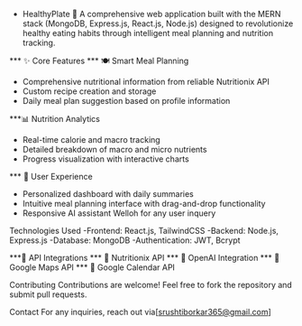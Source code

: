 * HealthyPlate 🥗
A comprehensive web application built with the MERN stack (MongoDB, Express.js, React.js, Node.js) designed to revolutionize healthy eating habits through intelligent meal planning and nutrition tracking.



*** ✨ Core Features
*** 🍽️ Smart Meal Planning
- Comprehensive nutritional information from reliable Nutritionix API
- Custom recipe creation and storage
- Daily meal plan suggestion based on profile information 

***📊 Nutrition Analytics
- Real-time calorie and macro tracking
- Detailed breakdown of macro and micro nutrients
- Progress visualization with interactive charts

*** 👤 User Experience
- Personalized dashboard with daily summaries
- Intuitive meal planning interface with drag-and-drop functionality
- Responsive AI assistant Welloh for any user inquery 

Technologies Used
-Frontend: React.js, TailwindCSS
-Backend: Node.js, Express.js
-Database: MongoDB
-Authentication: JWT, Bcrypt


***🔌 API Integrations
*** 🥗 Nutritionix API
*** 🤖 OpenAI Integration
*** 📍 Google Maps API
*** 📅 Google Calendar API

Contributing
Contributions are welcome! Feel free to fork the repository and submit pull requests.

Contact
For any inquiries, reach out via[srushtiborkar365@gmail.com]


